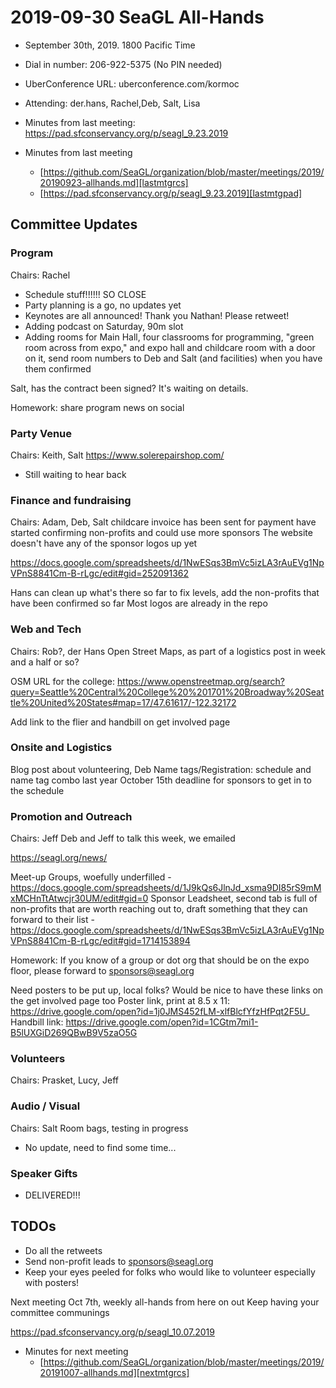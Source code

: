 # 2019-09-30 SeaGL All-Hands

[lastmtgrcs]: https://github.com/SeaGL/organization/blob/master/meetings/2019/20190923-allhands.md "long-term storage in revision control"
[lastmtgpad]: https://pad.sfconservancy.org/p/seagl_9.9.2019 "ephemeral collaborative real-time work-product"

[thismtgrcs]: https://github.com/SeaGL/organization/blob/master/meetings/2019/20190930-allhands.md "long-term storage in revision control"
[thismtgpad]: https://pad.sfconservancy.org/p/seagl_9.30.2019 "ephemeral collaborative real-time work-product"

* September 30th, 2019. 1800 Pacific Time
* Dial in number: 206-922-5375 (No PIN needed)
* UberConference URL: uberconference.com/kormoc
* Attending: der.hans, Rachel,Deb, Salt, Lisa
* Minutes from last meeting: https://pad.sfconservancy.org/p/seagl_9.23.2019

* Minutes from last meeting
  * [https://github.com/SeaGL/organization/blob/master/meetings/2019/20190923-allhands.md][lastmtgrcs]
  * [https://pad.sfconservancy.org/p/seagl_9.23.2019][lastmtgpad]

## Committee Updates

### Program

Chairs: Rachel
- Schedule stuff!!!!!!  SO CLOSE
- Party planning is a go, no updates yet
- Keynotes are all announced!  Thank you Nathan! Please retweet!
- Adding podcast on Saturday, 90m slot
- Adding rooms for Main Hall, four classrooms for programming, "green room across from expo," and expo hall and childcare room with a door on it, send room numbers to Deb and Salt (and facilities) when you have them confirmed 

Salt, has the contract been signed? It's waiting on details. 

Homework: share program news on social

### Party Venue

Chairs: Keith, Salt
https://www.solerepairshop.com/

- Still waiting to hear back

### Finance and fundraising
Chairs: Adam, Deb, Salt
childcare invoice has been sent for payment
have started confirming non-profits and could use more sponsors
The website doesn't have any of the sponsor logos up yet 

https://docs.google.com/spreadsheets/d/1NwESqs3BmVc5izLA3rAuEVg1NpVPnS8841Cm-B-rLgc/edit#gid=252091362

Hans can clean up what's there so far to fix levels, add the non-profits that have been confirmed so far
Most logos are already in the repo


### Web and Tech
Chairs: Rob?, der Hans
Open Street Maps, as part of a logistics post in week and a half or so?

OSM URL for the college: https://www.openstreetmap.org/search?query=Seattle%20Central%20College%20%201701%20Broadway%20Seattle%20United%20States#map=17/47.61617/-122.32172

Add link to the flier and handbill on get involved page

### Onsite and Logistics
Blog post about volunteering, Deb
Name tags/Registration: schedule and name tag combo last year
October 15th deadline for sponsors to get in to the schedule 


### Promotion and Outreach

Chairs: Jeff
Deb and Jeff to talk this week, we emailed

https://seagl.org/news/
 
Meet-up Groups, woefully underfilled - https://docs.google.com/spreadsheets/d/1J9kQs6JlnJd_xsma9DI85rS9mMxMCHnTtAtwcjr30UM/edit#gid=0
Sponsor Leadsheet, second tab is full of non-profits that are worth reaching out to, draft something that they can forward to their list - https://docs.google.com/spreadsheets/d/1NwESqs3BmVc5izLA3rAuEVg1NpVPnS8841Cm-B-rLgc/edit#gid=1714153894

Homework: If you know of a group or dot org that should be on the expo floor, please forward to sponsors@seagl.org

Need posters to be put up, local folks?
Would be nice to have these links on the get involved page too
Poster link, print at 8.5 x 11: https://drive.google.com/open?id=1j0JMS452fLM-xlfBlcfYfzHfPqt2F5U_
Handbill link: https://drive.google.com/open?id=1CGtm7mi1-B5lUXGiD269QBwB9V5zaO5G

### Volunteers
Chairs: Prasket, Lucy, Jeff

### Audio / Visual

Chairs: Salt
Room bags, testing in progress

- No update, need to find some time...

### Speaker Gifts

- DELIVERED!!!


## TODOs ##
* Do all the retweets
* Send non-profit leads to sponsors@seagl.org
* Keep your eyes peeled for folks who would like to volunteer especially with posters!

Next meeting Oct 7th, weekly all-hands from here on out 
Keep having your committee communings

https://pad.sfconservancy.org/p/seagl_10.07.2019

[nextmtgrcs]: https://github.com/SeaGL/organization/blob/master/meetings/2019/20191007-allhands.md "long-term storage in revision control"

* Minutes for next meeting
  * [https://github.com/SeaGL/organization/blob/master/meetings/2019/20191007-allhands.md][nextmtgrcs]
